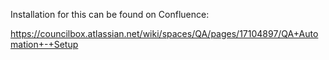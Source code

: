 Installation for this can be found on Confluence:

https://councilbox.atlassian.net/wiki/spaces/QA/pages/17104897/QA+Automation+-+Setup

